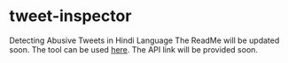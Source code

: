 # tweet-inspector
Detecting Abusive Tweets in Hindi Language
The ReadMe will be updated soon.
The tool can be used [here](http://tweet-inspector-app.herokuapp.com/).
The API link will be provided soon.
